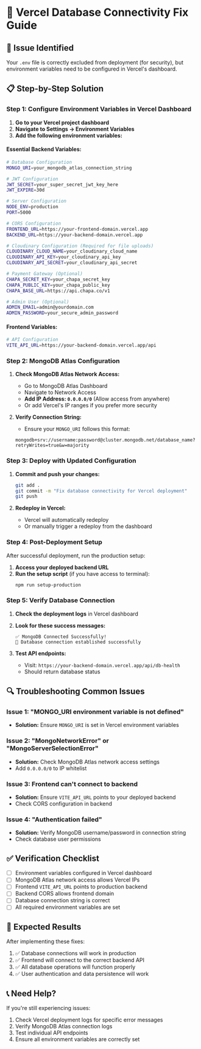 # 🔧 Vercel Database Connectivity Fix Guide

## 🚨 **Issue Identified**
Your `.env` file is correctly excluded from deployment (for security), but environment variables need to be configured in Vercel's dashboard.

## 📋 **Step-by-Step Solution**

### **Step 1: Configure Environment Variables in Vercel Dashboard**

1. **Go to your Vercel project dashboard**
2. **Navigate to Settings → Environment Variables**
3. **Add the following environment variables:**

#### **Essential Backend Variables:**
```bash
# Database Configuration
MONGO_URI=your_mongodb_atlas_connection_string

# JWT Configuration  
JWT_SECRET=your_super_secret_jwt_key_here
JWT_EXPIRE=30d

# Server Configuration
NODE_ENV=production
PORT=5000

# CORS Configuration
FRONTEND_URL=https://your-frontend-domain.vercel.app
BACKEND_URL=https://your-backend-domain.vercel.app

# Cloudinary Configuration (Required for file uploads)
CLOUDINARY_CLOUD_NAME=your_cloudinary_cloud_name
CLOUDINARY_API_KEY=your_cloudinary_api_key
CLOUDINARY_API_SECRET=your_cloudinary_api_secret

# Payment Gateway (Optional)
CHAPA_SECRET_KEY=your_chapa_secret_key
CHAPA_PUBLIC_KEY=your_chapa_public_key
CHAPA_BASE_URL=https://api.chapa.co/v1

# Admin User (Optional)
ADMIN_EMAIL=admin@yourdomain.com
ADMIN_PASSWORD=your_secure_admin_password
```

#### **Frontend Variables:**
```bash
# API Configuration
VITE_API_URL=https://your-backend-domain.vercel.app/api
```

### **Step 2: MongoDB Atlas Configuration**

1. **Check MongoDB Atlas Network Access:**
   - Go to MongoDB Atlas Dashboard
   - Navigate to Network Access
   - **Add IP Address: `0.0.0.0/0`** (Allow access from anywhere)
   - Or add Vercel's IP ranges if you prefer more security

2. **Verify Connection String:**
   - Ensure your `MONGO_URI` follows this format:
   ```
   mongodb+srv://username:password@cluster.mongodb.net/database_name?retryWrites=true&w=majority
   ```

### **Step 3: Deploy with Updated Configuration**

1. **Commit and push your changes:**
   ```bash
   git add .
   git commit -m "Fix database connectivity for Vercel deployment"
   git push
   ```

2. **Redeploy in Vercel:**
   - Vercel will automatically redeploy
   - Or manually trigger a redeploy from the dashboard

### **Step 4: Post-Deployment Setup**

After successful deployment, run the production setup:

1. **Access your deployed backend URL**
2. **Run the setup script** (if you have access to terminal):
   ```bash
   npm run setup-production
   ```

### **Step 5: Verify Database Connection**

1. **Check the deployment logs** in Vercel dashboard
2. **Look for these success messages:**
   ```
   ✅ MongoDB Connected Successfully!
   🎯 Database connection established successfully
   ```

3. **Test API endpoints:**
   - Visit: `https://your-backend-domain.vercel.app/api/db-health`
   - Should return database status

## 🔍 **Troubleshooting Common Issues**

### **Issue 1: "MONGO_URI environment variable is not defined"**
- **Solution:** Ensure `MONGO_URI` is set in Vercel environment variables

### **Issue 2: "MongoNetworkError" or "MongoServerSelectionError"**
- **Solution:** Check MongoDB Atlas network access settings
- Add `0.0.0.0/0` to IP whitelist

### **Issue 3: Frontend can't connect to backend**
- **Solution:** Ensure `VITE_API_URL` points to your deployed backend
- Check CORS configuration in backend

### **Issue 4: "Authentication failed"**
- **Solution:** Verify MongoDB username/password in connection string
- Check database user permissions

## ✅ **Verification Checklist**

- [ ] Environment variables configured in Vercel dashboard
- [ ] MongoDB Atlas network access allows Vercel IPs
- [ ] Frontend `VITE_API_URL` points to production backend
- [ ] Backend CORS allows frontend domain
- [ ] Database connection string is correct
- [ ] All required environment variables are set

## 🚀 **Expected Results**

After implementing these fixes:
1. ✅ Database connections will work in production
2. ✅ Frontend will connect to the correct backend API
3. ✅ All database operations will function properly
4. ✅ User authentication and data persistence will work

## 📞 **Need Help?**

If you're still experiencing issues:
1. Check Vercel deployment logs for specific error messages
2. Verify MongoDB Atlas connection logs
3. Test individual API endpoints
4. Ensure all environment variables are correctly set
